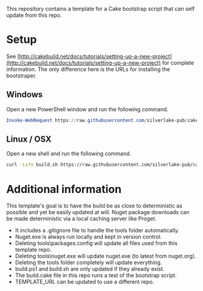 This repository contains a template for a Cake bootstrap script that can self update from this repo.

# Setup

See [http://cakebuild.net/docs/tutorials/setting-up-a-new-project](http://cakebuild.net/docs/tutorials/setting-up-a-new-project) 
for complete information.  The only difference here is the URLs for installing the bootstraper.

## Windows
Open a new PowerShell window and run the following command.
```powershell
Invoke-WebRequest https://raw.githubusercontent.com/silverlake-pub/cake-template/master/build.ps1 -OutFile build.ps1
```

## Linux / OSX
Open a new shell and run the following command.
```bash
curl -Lsfo build.sh https://raw.githubusercontent.com/silverlake-pub/cake-template/master/build.sh
```

# Additional information

This template's goal is to have the build be as close to deterministic as possible and yet be easily updated
at will.  Nuget package downloads can be made deterministic via a local caching server like Proget.

* It includes a .gitignore file to handle the tools folder automatically.
* Nuget.exe is always run locally and kept in version control.
* Deleting tools\packages.config will update all files used from this template repo.
* Deleting tools\nuget.exe will update nuget.exe (to latest from nuget.org).
* Deleting the tools folder completely will update everything.
* build.ps1 and build.sh are only updated if they already exist.
* The build.cake file in this repo runs a test of the bootstrap script.
* TEMPLATE_URL can be updated to use a different repo.